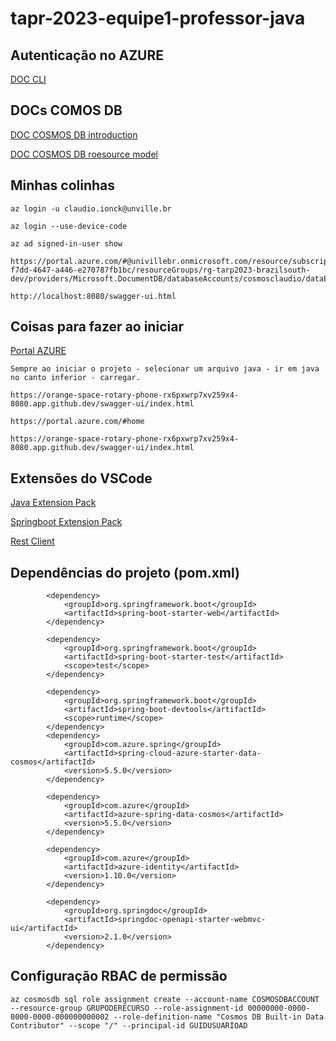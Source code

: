 # tapr-2023-equipe1-professor-java

## Autenticação no AZURE
[DOC CLI](https://learn.microsoft.com/en-us/cli/azure/install-azure-cli-linux?pivots=apt)

## DOCs COMOS DB
[DOC COSMOS DB introduction](https://learn.microsoft.com/pt-br/azure/cosmos-db/introduction)

[DOC COSMOS DB roesource model](https://learn.microsoft.com/pt-br/azure/cosmos-db/resource-model)

## Minhas colinhas
```
az login -u claudio.ionck@unville.br
```
```
az login --use-device-code
```
```
az ad signed-in-user show
```
```
https://portal.azure.com/#@univillebr.onmicrosoft.com/resource/subscriptions/1c43c274-f7dd-4647-a446-e270787fb1bc/resourceGroups/rg-tarp2023-brazilsouth-dev/providers/Microsoft.DocumentDB/databaseAccounts/cosmosclaudio/dataExplorer
```
```
http://localhost:8080/swagger-ui.html
```
## Coisas para fazer ao iniciar
[Portal AZURE](https://portal.azure.com/#home)

```
Sempre ao iniciar o projeto - selecionar um arquivo java - ir em java no canto inferior - carregar.
```

```
https://orange-space-rotary-phone-rx6pxwrp7xv259x4-8080.app.github.dev/swagger-ui/index.html
```

```
https://portal.azure.com/#home
```

```
https://orange-space-rotary-phone-rx6pxwrp7xv259x4-8080.app.github.dev/swagger-ui/index.html
```

## Extensões do VSCode
[Java Extension Pack](https://marketplace.visualstudio.com/items?itemName=vscjava.vscode-java-pack)

[Springboot Extension Pack](https://marketplace.visualstudio.com/items?itemName=vmware.vscode-boot-dev-pack)

[Rest Client](https://marketplace.visualstudio.com/items?itemName=humao.rest-client)

## Dependências do projeto (pom.xml)
```
        <dependency>
			<groupId>org.springframework.boot</groupId>
			<artifactId>spring-boot-starter-web</artifactId>
		</dependency>

		<dependency>
			<groupId>org.springframework.boot</groupId>
			<artifactId>spring-boot-starter-test</artifactId>
			<scope>test</scope>
		</dependency>

		<dependency>
			<groupId>org.springframework.boot</groupId>
			<artifactId>spring-boot-devtools</artifactId>
			<scope>runtime</scope>
		</dependency>
		<dependency>
			<groupId>com.azure.spring</groupId>
			<artifactId>spring-cloud-azure-starter-data-cosmos</artifactId>
			<version>5.5.0</version>
		</dependency>

		<dependency>
			<groupId>com.azure</groupId>
			<artifactId>azure-spring-data-cosmos</artifactId>
			<version>5.5.0</version>
		</dependency>

		<dependency>
			<groupId>com.azure</groupId>
			<artifactId>azure-identity</artifactId>
			<version>1.10.0</version>
		</dependency>

		<dependency>
			<groupId>org.springdoc</groupId>
			<artifactId>springdoc-openapi-starter-webmvc-ui</artifactId>
			<version>2.1.0</version>
		</dependency>
```

## Configuração RBAC de permissão
```
az cosmosdb sql role assignment create --account-name COSMOSDBACCOUNT --resource-group GRUPODERECURSO --role-assignment-id 00000000-0000-0000-0000-000000000002 --role-definition-name "Cosmos DB Built-in Data Contributor" --scope "/" --principal-id GUIDUSUARIOAD
```
